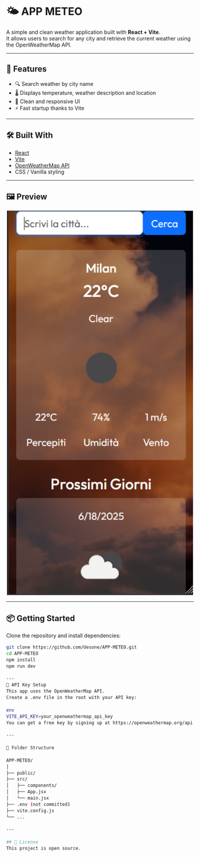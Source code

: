 # 🌤️ APP METEO

A simple and clean weather application built with **React + Vite**.  
It allows users to search for any city and retrieve the current weather using the OpenWeatherMap API.

---

## 🚀 Features

- 🔍 Search weather by city name
- 🌡️ Displays temperature, weather description and location
- 🎨 Clean and responsive UI
- ⚡ Fast startup thanks to Vite

---

## 🛠️ Built With

- [React](https://reactjs.org/)
- [Vite](https://vitejs.dev/)
- [OpenWeatherMap API](https://openweathermap.org/api)
- CSS / Vanilla styling

---

## 🖼️ Preview

<p align="center">
  <img src="https://github.com/Uesone/APP-METEO/blob/main/appmeteo.PNG?raw=true" alt="App screenshot" width="500"/>
</p>

---

## 📦 Getting Started

Clone the repository and install dependencies:

```bash
git clone https://github.com/Uesone/APP-METEO.git
cd APP-METEO
npm install
npm run dev

---
🔑 API Key Setup
This app uses the OpenWeatherMap API.
Create a .env file in the root with your API key:

env
VITE_API_KEY=your_openweathermap_api_key
You can get a free key by signing up at https://openweathermap.org/api

---

📁 Folder Structure

APP-METEO/
│
├── public/
├── src/
│   ├── components/
│   ├── App.jsx
│   └── main.jsx
├── .env (not committed)
├── vite.config.js
└── ...

---

## 📄 License
This project is open source.
